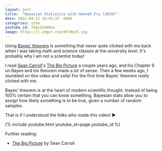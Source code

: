 ```yaml
---
layout: post
title:  "Bayesian Statistics with Hannah Fry (2019)"
date: 2022-04-12 18:43:25 -0400
categories: stem
youtube_id: 7GgLSnQ48os
image: https://i.imgur.com/mPJRecK.jpg
---
```

Using [Bayes' theorem](https://en.wikipedia.org/wiki/Bayesian_probability) is something that never quite clicked with me back when I was taking math and science classes at the university level. It's probably why I am not a scientist today!

I read [Sean Carroll](https://www.preposterousuniverse.com/)'s [The Big Picture](https://www.goodreads.com/book/show/26150770-the-big-picture) a couple years ago, and his Chapter 9 on Bayes and his theorem made a lot of sense. Then a few weeks ago, I stumbled on this video and voila! For the first time Bayes' theorem *really* clicked with me.

Bayes' theorem is at the heart of modern scientific thought. Instead of being 100% certain that you can know something, Bayesian stats allow you to assign how likely something is to be true, given a number of random samples.

That is if I understood the folks who made this video! ▶️

{% include youtube.html youtube_id=page.youtube_id %}

Further reading:
* [The Big Picture](https://www.goodreads.com/book/show/26150770-the-big-picture) by Sean Carroll
